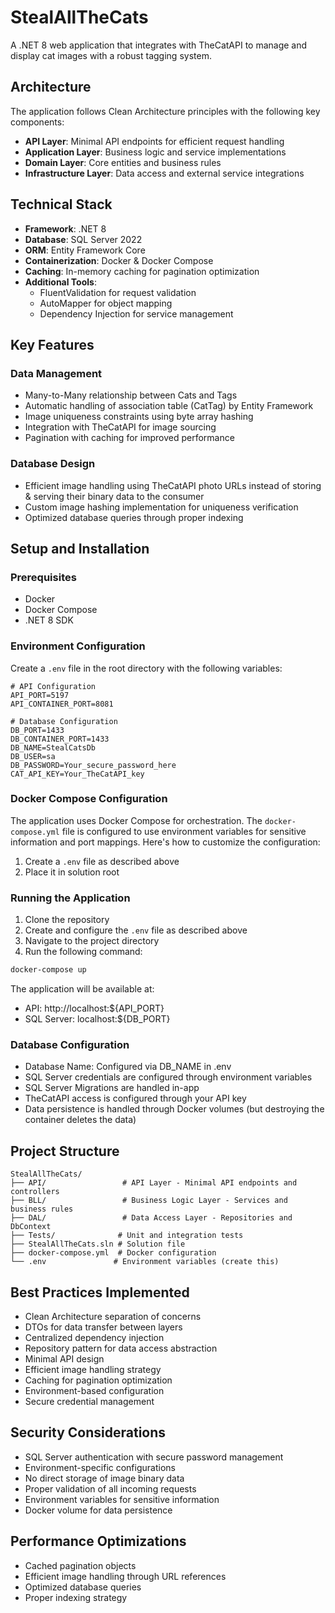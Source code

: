 # StealAllTheCats

A .NET 8 web application that integrates with TheCatAPI to manage and display cat images with a robust tagging system.

## Architecture

The application follows Clean Architecture principles with the following key components:

- **API Layer**: Minimal API endpoints for efficient request handling
- **Application Layer**: Business logic and service implementations
- **Domain Layer**: Core entities and business rules
- **Infrastructure Layer**: Data access and external service integrations

## Technical Stack

- **Framework**: .NET 8
- **Database**: SQL Server 2022
- **ORM**: Entity Framework Core
- **Containerization**: Docker & Docker Compose
- **Caching**: In-memory caching for pagination optimization
- **Additional Tools**:
  - FluentValidation for request validation
  - AutoMapper for object mapping
  - Dependency Injection for service management

## Key Features

### Data Management
- Many-to-Many relationship between Cats and Tags
- Automatic handling of association table (CatTag) by Entity Framework
- Image uniqueness constraints using byte array hashing
- Integration with TheCatAPI for image sourcing
- Pagination with caching for improved performance

### Database Design
- Efficient image handling using TheCatAPI photo URLs instead of storing & serving their binary data to the consumer
- Custom image hashing implementation for uniqueness verification
- Optimized database queries through proper indexing

## Setup and Installation

### Prerequisites
- Docker
- Docker Compose
- .NET 8 SDK

### Environment Configuration

Create a `.env` file in the root directory with the following variables:

```env
# API Configuration
API_PORT=5197
API_CONTAINER_PORT=8081

# Database Configuration
DB_PORT=1433
DB_CONTAINER_PORT=1433
DB_NAME=StealCatsDb
DB_USER=sa
DB_PASSWORD=Your_secure_password_here
CAT_API_KEY=Your_TheCatAPI_key
```

### Docker Compose Configuration

The application uses Docker Compose for orchestration. The `docker-compose.yml` file is configured to use environment variables for sensitive information and port mappings. Here's how to customize the configuration:

1. Create a `.env` file as described above
2. Place it in solution root


### Running the Application

1. Clone the repository
2. Create and configure the `.env` file as described above
3. Navigate to the project directory
4. Run the following command:
```bash
docker-compose up
```

The application will be available at:
- API: http://localhost:${API_PORT}
- SQL Server: localhost:${DB_PORT}

### Database Configuration
- Database Name: Configured via DB_NAME in .env
- SQL Server credentials are configured through environment variables
- SQL Server Migrations are handled in-app
- TheCatAPI access is configured through your API key
- Data persistence is handled through Docker volumes (but destroying the container deletes the data)


## Project Structure

```
StealAllTheCats/
├── API/                 # API Layer - Minimal API endpoints and controllers
├── BLL/                 # Business Logic Layer - Services and business rules
├── DAL/                 # Data Access Layer - Repositories and DbContext
├── Tests/              # Unit and integration tests
├── StealAllTheCats.sln # Solution file
├── docker-compose.yml  # Docker configuration
└── .env               # Environment variables (create this)
```

## Best Practices Implemented

- Clean Architecture separation of concerns
- DTOs for data transfer between layers
- Centralized dependency injection
- Repository pattern for data access abstraction
- Minimal API design
- Efficient image handling strategy
- Caching for pagination optimization
- Environment-based configuration
- Secure credential management

## Security Considerations

- SQL Server authentication with secure password management
- Environment-specific configurations
- No direct storage of image binary data
- Proper validation of all incoming requests
- Environment variables for sensitive information
- Docker volume for data persistence

## Performance Optimizations

- Cached pagination objects
- Efficient image handling through URL references
- Optimized database queries
- Proper indexing strategy
